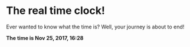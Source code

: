# The real time clock!

Ever wanted to know what the time is? Well, your journey is about to end!

**The time is Nov 25, 2017, 16:28**